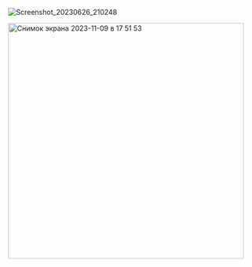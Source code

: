 
![Screenshot_20230626_210248](https://github.com/MriiKolya/testProject/assets/115868054/1431ca14-f7da-419d-801f-6041298e6f80)

<img width="480" alt="Снимок экрана 2023-11-09 в 17 51 53" src="https://github.com/MriiKolya/testProject/assets/115868054/78361921-e4cd-4b87-bc04-37dcde026bf0">
